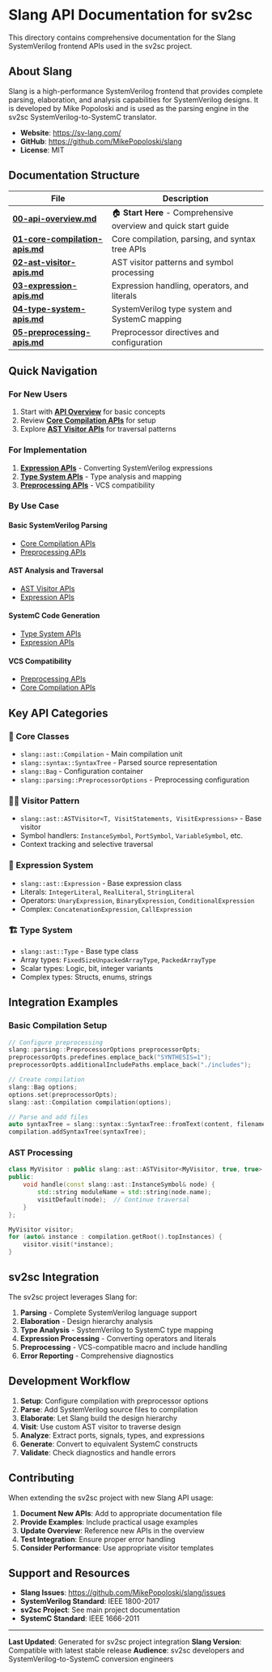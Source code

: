 # Slang API Documentation for sv2sc

This directory contains comprehensive documentation for the Slang SystemVerilog frontend APIs used in the sv2sc project.

## About Slang

Slang is a high-performance SystemVerilog frontend that provides complete parsing, elaboration, and analysis capabilities for SystemVerilog designs. It is developed by Mike Popoloski and is used as the parsing engine in the sv2sc SystemVerilog-to-SystemC translator.

- **Website**: https://sv-lang.com/
- **GitHub**: https://github.com/MikePopoloski/slang
- **License**: MIT

## Documentation Structure

| File | Description |
|------|-------------|
| **[00-api-overview.md](00-api-overview.md)** | 🏠 **Start Here** - Comprehensive overview and quick start guide |
| **[01-core-compilation-apis.md](01-core-compilation-apis.md)** | Core compilation, parsing, and syntax tree APIs |
| **[02-ast-visitor-apis.md](02-ast-visitor-apis.md)** | AST visitor patterns and symbol processing |
| **[03-expression-apis.md](03-expression-apis.md)** | Expression handling, operators, and literals |
| **[04-type-system-apis.md](04-type-system-apis.md)** | SystemVerilog type system and SystemC mapping |
| **[05-preprocessing-apis.md](05-preprocessing-apis.md)** | Preprocessor directives and configuration |

## Quick Navigation

### For New Users
1. Start with **[API Overview](00-api-overview.md)** for basic concepts
2. Review **[Core Compilation APIs](01-core-compilation-apis.md)** for setup
3. Explore **[AST Visitor APIs](02-ast-visitor-apis.md)** for traversal patterns

### For Implementation
1. **[Expression APIs](03-expression-apis.md)** - Converting SystemVerilog expressions
2. **[Type System APIs](04-type-system-apis.md)** - Type analysis and mapping
3. **[Preprocessing APIs](05-preprocessing-apis.md)** - VCS compatibility

### By Use Case

#### Basic SystemVerilog Parsing
- [Core Compilation APIs](01-core-compilation-apis.md#slangastcompilation)
- [Preprocessing APIs](05-preprocessing-apis.md#slangparsingpreprocessoroptions)

#### AST Analysis and Traversal  
- [AST Visitor APIs](02-ast-visitor-apis.md#slangastastvisitertrue-true)
- [Expression APIs](03-expression-apis.md#slangastexpression)

#### SystemC Code Generation
- [Type System APIs](04-type-system-apis.md#type-mapping-to-systemc)
- [Expression APIs](03-expression-apis.md#systemc-signal-handling)

#### VCS Compatibility
- [Preprocessing APIs](05-preprocessing-apis.md#vcs-compatible-define-processing)
- [Core Compilation APIs](01-core-compilation-apis.md#slangbag)

## Key API Categories

### 🔧 Core Classes
- `slang::ast::Compilation` - Main compilation unit
- `slang::syntax::SyntaxTree` - Parsed source representation  
- `slang::Bag` - Configuration container
- `slang::parsing::PreprocessorOptions` - Preprocessing configuration

### 🚶‍♂️ Visitor Pattern
- `slang::ast::ASTVisitor<T, VisitStatements, VisitExpressions>` - Base visitor
- Symbol handlers: `InstanceSymbol`, `PortSymbol`, `VariableSymbol`, etc.
- Context tracking and selective traversal

### 📝 Expression System
- `slang::ast::Expression` - Base expression class
- Literals: `IntegerLiteral`, `RealLiteral`, `StringLiteral`
- Operators: `UnaryExpression`, `BinaryExpression`, `ConditionalExpression`
- Complex: `ConcatenationExpression`, `CallExpression`

### 🏗️ Type System
- `slang::ast::Type` - Base type class
- Array types: `FixedSizeUnpackedArrayType`, `PackedArrayType`
- Scalar types: Logic, bit, integer variants
- Complex types: Structs, enums, strings

## Integration Examples

### Basic Compilation Setup
```cpp
// Configure preprocessing
slang::parsing::PreprocessorOptions preprocessorOpts;
preprocessorOpts.predefines.emplace_back("SYNTHESIS=1");
preprocessorOpts.additionalIncludePaths.emplace_back("./includes");

// Create compilation
slang::Bag options;
options.set(preprocessorOpts);
slang::ast::Compilation compilation(options);

// Parse and add files
auto syntaxTree = slang::syntax::SyntaxTree::fromText(content, filename, filename);
compilation.addSyntaxTree(syntaxTree);
```

### AST Processing
```cpp
class MyVisitor : public slang::ast::ASTVisitor<MyVisitor, true, true> {
public:
    void handle(const slang::ast::InstanceSymbol& node) {
        std::string moduleName = std::string(node.name);
        visitDefault(node);  // Continue traversal
    }
};

MyVisitor visitor;
for (auto& instance : compilation.getRoot().topInstances) {
    visitor.visit(*instance);
}
```

## sv2sc Integration

The sv2sc project leverages Slang for:

1. **Parsing** - Complete SystemVerilog language support
2. **Elaboration** - Design hierarchy analysis  
3. **Type Analysis** - SystemVerilog to SystemC type mapping
4. **Expression Processing** - Converting operators and literals
5. **Preprocessing** - VCS-compatible macro and include handling
6. **Error Reporting** - Comprehensive diagnostics

## Development Workflow

1. **Setup**: Configure compilation with preprocessor options
2. **Parse**: Add SystemVerilog source files to compilation
3. **Elaborate**: Let Slang build the design hierarchy
4. **Visit**: Use custom AST visitor to traverse design
5. **Analyze**: Extract ports, signals, types, and expressions
6. **Generate**: Convert to equivalent SystemC constructs
7. **Validate**: Check diagnostics and handle errors

## Contributing

When extending the sv2sc project with new Slang API usage:

1. **Document New APIs**: Add to appropriate documentation file
2. **Provide Examples**: Include practical usage examples
3. **Update Overview**: Reference new APIs in the overview
4. **Test Integration**: Ensure proper error handling
5. **Consider Performance**: Use appropriate visitor templates

## Support and Resources

- **Slang Issues**: https://github.com/MikePopoloski/slang/issues
- **SystemVerilog Standard**: IEEE 1800-2017  
- **sv2sc Project**: See main project documentation
- **SystemC Standard**: IEEE 1666-2011

---

**Last Updated**: Generated for sv2sc project integration
**Slang Version**: Compatible with latest stable release
**Audience**: sv2sc developers and SystemVerilog-to-SystemC conversion engineers
